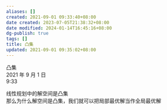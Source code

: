 ```yaml
---
aliases: []
created: 2021-09-01 09:33:40+08:00
date created: 2023-07-05T21:38:32+08:00
date modified: 2024-01-14T16:45:16+08:00
dg-publish: true
tags: []
title: 凸集
updated: 2021-09-01 09:35:02+08:00
---
```


凸集  
2021 年 9 月 1 日  
9:33

线性规划中的解空间是凸集  
那么为什么解空间是凸集，我们就可以把局部最优解当作全局最优解